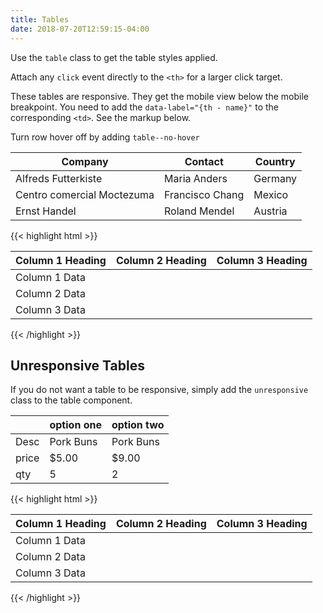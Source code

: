 ```yaml
---
title: Tables
date: 2018-07-20T12:59:15-04:00
---
```

Use the `table` class to get the table styles applied.

Attach any `click` event directly to the `<th>` for a larger click target.

These tables are responsive. They get the mobile view below the mobile breakpoint.
You need to add the `data-label="{th - name}"` to the corresponding `<td>`. See the markup below.

Turn row hover off by adding `table--no-hover`

<table class="table">
  <thead>
    <tr>
      <th>Company</th>
      <th>Contact</th>
      <th>Country</th>
    </tr>
  </thead>
  <tbody>
    <tr>
      <td data-label="Company">
        Alfreds Futterkiste
      </td>
      <td data-label="Contact">
        Maria Anders
      </td>
      <td data-label="Country">
        Germany
      </td>
    </tr>
    <tr>
      <td data-label="Company">
        Centro comercial Moctezuma
      </td>
      <td data-label="Contact">
        Francisco Chang
      </td>
      <td data-label="Country">
        Mexico
      </td>
    </tr>
    <tr>
      <td data-label="Company">
        Ernst Handel
      </td>
      <td data-label="Contact">
        Roland Mendel
      </td>
      <td data-label="Country">
        Austria
      </td>
    </tr>
  </tbody>
</table>

<div class="mt-3 mb-4">
{{< highlight html >}}
<table class="table">
  <!-- Table Heading -->
  <thead>
    <tr>
      <th>Column 1 Heading</th>
      <th>Column 2 Heading</th>
      <th>Column 3 Heading</th>
    </tr>
  </thead>
  <!-- Table Body -->
  <tbody>
    <!-- Table Row -->
    <tr>
      <td data-label="Column 1 Heading">
        Column 1 Data
      </td>
    </tr>
    <tr>
      <td data-label="Column 2 Heading">
        Column 2 Data
      </td>
    </tr>
    <tr>
      <td data-label="Column 3 Heading">
        Column 3 Data
      </td>
    </tr>
  </tbody>
</table>
{{< /highlight >}}
</div>


## Unresponsive Tables
If you do not want a table to be responsive, simply add the `unresponsive` class to the table component.

<table class="table unresponsive">
  <thead>
    <tr>
      <th></th>
      <th>option one</th>
      <th>option two</th>
    </tr>
  </thead>
  <tbody>
    <tr>
      <td>
        Desc
      </td>
      <td>
        Pork Buns
      </td>
      <td>
        Pork Buns
      </td>
    </tr>
    <tr>
      <td>
        price
      </td>
      <td>
        $5.00
      </td>
      <td>
        $9.00
      </td>
    </tr>
    <tr>
      <td>
        qty
      </td>
      <td>
        5
      </td>
      <td>
        2
      </td>
    </tr>
  </tbody>
</table>

<div class="mt-3 mb-4">
{{< highlight html >}}
<table class="table unresponsive">
  <!-- Table Heading -->
  <thead>
    <tr>
      <th>Column 1 Heading</th>
      <th>Column 2 Heading</th>
      <th>Column 3 Heading</th>
    </tr>
  </thead>
  <!-- Table Body -->
  <tbody>
    <!-- Table Row -->
    <tr>
      <td>
        Column 1 Data
      </td>
    </tr>
    <tr>
      <td>
        Column 2 Data
      </td>
    </tr>
    <tr>
      <td>
        Column 3 Data
      </td>
    </tr>
  </tbody>
</table>
{{< /highlight >}}
</div>
